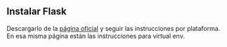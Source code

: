 ## Instalar Flask
Descargarlo de la [página oficial](https://flask.palletsprojects.com/en/1.1.x/installation/) y seguir las instrucciones por plataforma. En esa misma página están las instrucciones para virtual env.